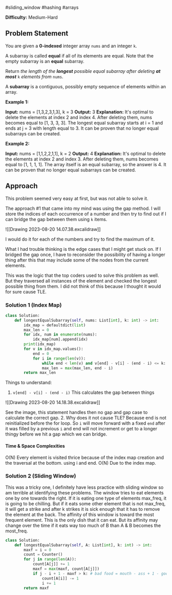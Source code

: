 #sliding_window #hashing #arrays

**Difficulty:** Medium-Hard
## Problem Statement

You are given a **0-indexed** integer array `nums` and an integer `k`.

A subarray is called **equal** if all of its elements are equal. Note that the empty subarray is an **equal** subarray.

Return _the length of the **longest** possible equal subarray after deleting **at most**_ `k` _elements from_ `nums`.

A **subarray** is a contiguous, possibly empty sequence of elements within an array.

**Example 1:**

**Input:** nums = \[1,3,2,3,1,3], k = 3
**Output:** 3
**Explanation:** It's optimal to delete the elements at index 2 and index 4.
After deleting them, nums becomes equal to [1, 3, 3, 3].
The longest equal subarray starts at i = 1 and ends at j = 3 with length equal to 3.
It can be proven that no longer equal subarrays can be created.

**Example 2:**

**Input:** nums = \[1,1,2,2,1,1], k = 2
**Output:** 4
**Explanation:** It's optimal to delete the elements at index 2 and index 3.
After deleting them, nums becomes equal to [1, 1, 1, 1].
The array itself is an equal subarray, so the answer is 4.
It can be proven that no longer equal subarrays can be created.

## Approach
This problem seemed very easy at first, but was not able to solve it.

The approach #1 that came into my mind was using the gap method. I will store the indices of each occurrence of a number and then try to find out if I can bridge the gap between them using `k` items.

![[Drawing 2023-08-20 14.07.38.excalidraw]]

I would do it for each of the numbers and try to find the maximum of it. 

What I had trouble thinking is the edge cases that I might get stuck on. If I bridged the gap once, I have to reconsider the possibility of having a longer thing after this that may include some of the nodes from the current elements.

This was the logic that the top coders used to solve this problem as well. But they traversed all instances of the element and checked the longest possible thing from them. I did not think of this because I thought it would for sure cause TLE.

### Solution 1 (Index Map)
```python
class Solution:
    def longestEqualSubarray(self, nums: List[int], k: int) -> int:
        idx_map = defaultdict(list)
        max_len = 0
        for idx, num in enumerate(nums):
            idx_map[num].append(idx)
        print(idx_map)
        for v in idx_map.values():
            end = 0
            for i in range(len(v)):
                while end < len(v) and v[end] - v[i] - (end - i) <= k: end += 1
                max_len = max(max_len, end - i)
        return max_len
```

Things to understand:
1. `v[end] - v[i] - (end - i)` This calculates the gap between things

![[Drawing 2023-08-20 14.18.38.excalidraw]]

See the image, this statement handles then no gap and gap case to calculate the correct gap.
2. Why does it not cause TLE? Because end is not reinitialized before the for loop. So `i` will move forward with a fixed `end` after it was filled by a previous `i` and end will not increment or get to a longer thingy before we hit a gap which we can bridge.

#### Time & Space Complexities
O(N) Every element is visited thrice because of the index map creation and the traversal at the bottom. using i and end.
O(N) Due to the index map.

### Solution 2 (Sliding Window)
This was a tricky one, I definitely have less practice with sliding window so am terrible at identifying these problems.
The window tries to eat elements one by one towards the right. If it is eating one type of elements max_freq, it is going to be chilling. But if it eats some other element that is not max_freq, it will get a strike and after k strikes it is sick enough that it has to remove the element at the back. The affinity of this window is toward the most frequent element. This is the only dish that it can eat. But its affinity may change over the time if it eats way too much of B than A & B becomes the most_freq.

```python
class Solution:
    def longestEqualSubarray(self, A: List[int], k: int) -> int:
        maxf = i = 0
        count = Counter()
        for j in range(len(A)):
            count[A[j]] += 1
            maxf = max(maxf, count[A[j]])
            if j - i + 1 - maxf > k: # bad food = mouth - ass + 1 - good_food
                count[A[i]] -= 1
                i += 1
        return maxf
```